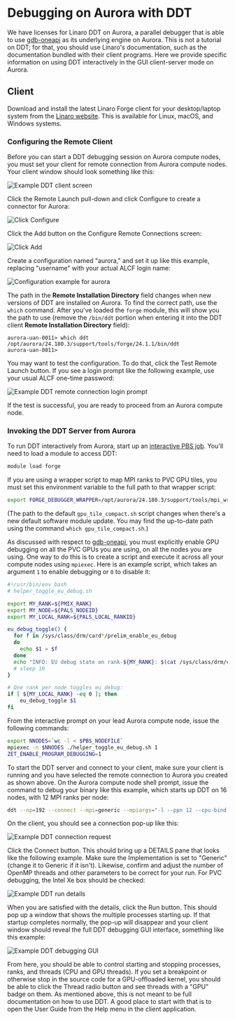 # Debugging on Aurora with DDT

We have licenses for Linaro DDT on Aurora, a parallel debugger that is able to use [gdb-oneapi](./gdb-oneapi.md) as its underlying engine on Aurora. This is not a tutorial on DDT; for that, you should use Linaro's documentation, such as the documentation bundled with their client programs. Here we provide specific information on using DDT interactively in the GUI client-server mode on Aurora.

## Client

Download and install the latest Linaro Forge client for your desktop/laptop system from the [Linaro website](https://www.linaroforge.com/download-documentation/). This is available for Linux, macOS, and Windows systems.

### Configuring the Remote Client

Before you can start a DDT debugging session on Aurora compute nodes, you must set your client for remote connection from Aurora compute nodes. Your client window should look something like this:

![Example DDT client screen](images/ddt_client.png "Example DDT client screen")

Click the Remote Launch pull-down and click Configure to create a connector for Aurora:

![Click Configure](images/ddt_configure.png "Click Configure")

Click the Add button on the Configure Remote Connections screen:

![Click Add](images/ddt_configure_add.png "Click Add")

Create a configuration named "aurora," and set it up like this example, replacing "username" with your actual ALCF login name:

![Configuration example for aurora](images/ddt_configure_aurora.png "Configuration example for aurora")

The path in the **Remote Installation Directory** field changes when new versions of DDT are installed on Aurora. To find the correct path, use the `which` command. After you've loaded the `forge` module, this will show you the path to use (remove the `/bin/ddt` portion when entering it into the DDT client **Remote Installation Directory** field):

```console
aurora-uan-0011> which ddt
/opt/aurora/24.180.3/support/tools/forge/24.1.1/bin/ddt
aurora-uan-0011>
```

You may want to test the configuration. To do that, click the Test Remote Launch button. If you see a login prompt like the following example, use your usual ALCF one-time password:

![Example DDT remote connection login prompt](images/ddt_login_prompt.png "Example DDT remote connection login prompt")

If the test is successful, you are ready to proceed from an Aurora compute node.

### Invoking the DDT Server from Aurora

To run DDT interactively from Aurora, start up an [interactive PBS job](../running-jobs-aurora.md#interactive-jobs-on-compute-nodes). You'll need to load a module to access DDT:

```bash
module load forge
```

If you are using a wrapper script to map MPI ranks to PVC GPU tiles, you must set this environment variable to the full path to that wrapper script:

```bash
export FORGE_DEBUGGER_WRAPPER=/opt/aurora/24.180.3/support/tools/mpi_wrapper_utils/gpu_tile_compact.sh
```

(The path to the default `gpu_tile_compact.sh` script changes when there's a new default software module update. You may find the up-to-date path using the command `which gpu_tile_compact.sh`.)

As discussed with respect to [gdb-oneapi](./gdb-oneapi.md), you must explicitly enable GPU debugging on all the PVC GPUs you are using, on all the nodes you are using. One way to do this is to create a script and execute it across all your compute nodes using `mpiexec`. Here is an example script, which takes an argument `1` to enable debugging or `0` to disable it:

```bash linenums="1" title="helper_toggle_eu_debug.sh"
#!/usr/bin/env bash
# helper_toggle_eu_debug.sh

export MY_RANK=${PMIX_RANK}
export MY_NODE=${PALS_NODEID}
export MY_LOCAL_RANK=${PALS_LOCAL_RANKID}

eu_debug_toggle() {
  for f in /sys/class/drm/card*/prelim_enable_eu_debug
  do
    echo $1 > $f
  done
  echo "INFO: EU debug state on rank-${MY_RANK}: $(cat /sys/class/drm/card*/prelim_enable_eu_debug | tr '\n' ' ')"
  # sleep 10
}

# One rank per node toggles eu debug:
if [ ${MY_LOCAL_RANK} -eq 0 ]; then
    eu_debug_toggle $1
fi
```

From the interactive prompt on your lead Aurora compute node, issue the following commands:

```bash linenums="1"
export NNODES=`wc -l < $PBS_NODEFILE`
mpiexec -n $NNODES ./helper_toggle_eu_debug.sh 1
ZET_ENABLE_PROGRAM_DEBUGGING=1
```

To start the DDT server and connect to your client, make sure your client is running and you have selected the remote connection to Aurora you created as shown above. On the Aurora compute node shell prompt, issue the command to debug your binary like this example, which starts up DDT on 16 nodes, with 12 MPI ranks per node:

```bash
ddt --np=192 --connect --mpi=generic --mpiargs="-l --ppn 12 --cpu-bind verbose,list:0-7,104-111:8-15,112-119:16-23,120-127:24-31,128-135:32-39,136-143:40-47,144-151:52-59,156-163:60-67,164-171:68-75,172-179:76-83,180-187:84-91,188-195:92-99,196-203 -envall" ./a.out
```

On the client, you should see a connection pop-up like this:

![Example DDT connection request](images/ddt_connect.png "Example DDT connection request")

Click the Connect button. This should bring up a DETAILS pane that looks like the following example. Make sure the Implementation is set to "Generic" (change it to Generic if it isn't). Likewise, confirm and adjust the number of OpenMP threads and other parameters to be correct for your run. For PVC debugging, the Intel Xe box should be checked:

![Example DDT run details](images/ddt_details.png "Example DDT run details")

When you are satisfied with the details, click the Run button. This should pop up a window that shows the multiple processes starting up. If that startup completes normally, the pop-up will disappear and your client window should reveal the full DDT debugging GUI interface, something like this example:

![Example DDT debugging GUI](images/ddt_debugging_gui.png "Example DDT debugging GUI")

From here, you should be able to control starting and stopping processes, ranks, and threads (CPU and GPU threads). If you set a breakpoint or otherwise stop in the source code for a GPU-offloaded kernel, you should be able to click the Thread radio button and see threads with a "GPU" badge on them. As mentioned above, this is not meant to be full documentation on how to use DDT. A good place to start with that is to open the User Guide from the Help menu in the client application.
